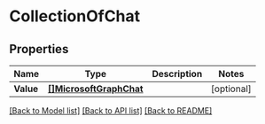 # CollectionOfChat

## Properties

Name | Type | Description | Notes
------------ | ------------- | ------------- | -------------
**Value** | [**[]MicrosoftGraphChat**](microsoft.graph.chat.md) |  | [optional] 

[[Back to Model list]](../README.md#documentation-for-models) [[Back to API list]](../README.md#documentation-for-api-endpoints) [[Back to README]](../README.md)


